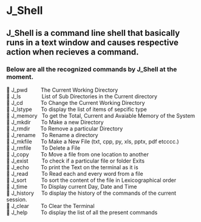 # J_Shell

## J_Shell is a command line shell that basically runs in a text window and causes respective action when recieves a command.

### Below are all the recognized commands by J_Shell at the moment.

🔑 J_pwd &nbsp;&nbsp;&nbsp;&nbsp;&nbsp;&nbsp;&nbsp;&nbsp;The Current Working Directory  
🔑 J_ls &nbsp;&nbsp;&nbsp;&nbsp;&nbsp;&nbsp;&nbsp;&nbsp;&nbsp;&nbsp;&nbsp;&nbsp;&nbsp;List of Sub Directories in the Current directory  
🔑 J_cd &nbsp;&nbsp;&nbsp;&nbsp;&nbsp;&nbsp;&nbsp;&nbsp;&nbsp;&nbsp;&nbsp;To Change the Current Working Directory  
🔑 J_lstype &nbsp;&nbsp;&nbsp;&nbsp;&nbsp;To display the list of items of sepcific type  
🔑 J_memory &nbsp;&nbsp;To get the Total, Current and Avaiable Memory of the System  
🔑 J_mkdir &nbsp;&nbsp;&nbsp;&nbsp;&nbsp;&nbsp;To Make a new Directory  
🔑 J_rmdir &nbsp;&nbsp;&nbsp;&nbsp;&nbsp;&nbsp;To Remove a particular Directory  
🔑 J_rename &nbsp;&nbsp;&nbsp;To Rename a directory  
🔑 J_mkfile &nbsp;&nbsp;&nbsp;&nbsp;&nbsp;To Make a New File (txt, cpp, py, xls, pptx, pdf etcccc.)  
🔑 J_rmfile &nbsp;&nbsp;&nbsp;&nbsp;&nbsp;&nbsp;To Delete a File  
🔑 J_copy &nbsp;&nbsp;&nbsp;&nbsp;&nbsp;&nbsp;&nbsp;To Move a file from one location to another  
🔑 J_exist &nbsp;&nbsp;&nbsp;&nbsp;&nbsp;&nbsp;&nbsp;&nbsp;To check if a particular file or folder Exits  
🔑 J_echo &nbsp;&nbsp;&nbsp;&nbsp;&nbsp;&nbsp;&nbsp;To print the Text on the terminal as it is  
🔑 J_read &nbsp;&nbsp;&nbsp;&nbsp;&nbsp;&nbsp;&nbsp;&nbsp;To Read each and every word from a file  
🔑 J_sort &nbsp;&nbsp;&nbsp;&nbsp;&nbsp;&nbsp;&nbsp;&nbsp;&nbsp;To sort the content of the file in Lexicographical order  
🔑 J_time &nbsp;&nbsp;&nbsp;&nbsp;&nbsp;&nbsp;&nbsp;&nbsp;To Display current Day, Date and Time  
🔑 J_history &nbsp;&nbsp;&nbsp;&nbsp;To display the history of the commands of the current session.  
🔑 J_clear &nbsp; &nbsp;&nbsp;&nbsp;&nbsp;&nbsp;To Clear the Terminal  
🔑 J_help &nbsp;&nbsp;&nbsp;&nbsp;&nbsp;&nbsp;&nbsp;&nbsp;To display the list of all the present commands
